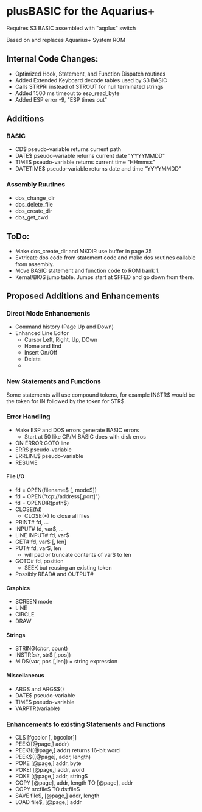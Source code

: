 # plusBASIC for the Aquarius+

Requires S3 BASIC assembled with "aqplus" switch

Based on and replaces Aquarius+ System ROM

## Internal Code Changes:
  - Optimized Hook, Statement, and Function Dispatch routines
  - Added Extended Keyboard decode tables used by S3 BASIC
  - Calls STRPRI instead of STROUT for null terminated strings
  - Added 1500 ms timeout to esp_read_byte
  - Added ESP error -9, "ESP times out"

## Additions


### BASIC
  - CD$ pseudo-variable returns current path
  - DATE$ pseudo-variable returns current date "YYYYMMDD"
  - TIME$ pseudo-variable returns current time "HHmmss"
  - DATETIME$ pseudo-variable returns date and time "YYYYMMDD"
  
### Assembly Ruutines
  - dos_change_dir
  - dos_delete_file
  - dos_create_dir
  - dos_get_cwd

## ToDo:
  - Make dos_create_dir and MKDIR use buffer in page 35
  - Extricate dos code from statement code and make dos routines callable from assembly.
  - Move BASIC statement and function code to ROM bank 1.
  - Kernal/BIOS jump table. Jumps start at $FFED and go down from there.
  
## Proposed Additions and Enhancements

### Direct Mode Enhancements
  - Command history (Page Up and Down)
  - Enhanced Line Editor
    - Cursor Left, Right, Up, DOwn
    - Home and End
    - Insert On/Off
    - Delete
    - 
### New Statements and Functions

Some statements will use compound tokens, for example INSTR$ would
be the token for IN followed by the token for STR$.

### Error Handling

  - Make ESP and DOS errors generate BASIC errors
    - Start at 50 like CP/M BASIC does with disk erros
  - ON ERROR GOTO line
  - ERR$ pseudo-variable
  - ERRLINE$ pseudo-variable
  - RESUME

#### File I/O

  - fd = OPEN(filename$ [, mode$])
  - fd = OPEN("tcp://address[,port]")
  - fd = OPENDIR(path$) 
  - CLOSE(fd) 
    - CLOSE(\*) to close all files
  - PRINT# fd, ...
  - INPUT# fd, var$, ...
  - LINE INPUT# fd, var$
  - GET# fd, var$ [, len]
  - PUT# fd, var$, len
    - will pad or truncate contents of var$ to len
  - GOTO# fd, position
    - SEEK but reusing an existing token
  - Possibly READ# and OUTPUT# 

#### Graphics

  - SCREEN mode
  - LINE 
  - CIRCLE 
  - DRAW
  
#### Strings

  - STRING$(char$, count)
  - INSTR$(str$, str$ [,pos])
  - MIDS$(var$, pos [,len]) = string expression

#### Miscellaneous
  
  - ARGS and ARGS$()
  - DATE$ pseudo-variable
  - TIME$ pseudo-variable
  - VARPTR(variable)

### Enhancements to existing Statements and Functions
 
  - CLS [fgcolor [, bgcolor]]
  - PEEK([@page,] addr)
  - PEEK!([@page,] addr) returns 16-bit word
  - PEEK$([@page], addr, length)
  - POKE [@page,] addr, byte
  - POKE! [@page,] addr, word
  - POKE [@page,] addr, string$
  - COPY [@page], addr, length TO [@page], addr
  - COPY srcfile$ TO dstfile$
  - SAVE file$, [@page,] addr, length
  - LOAD file$, [@page,] addr
